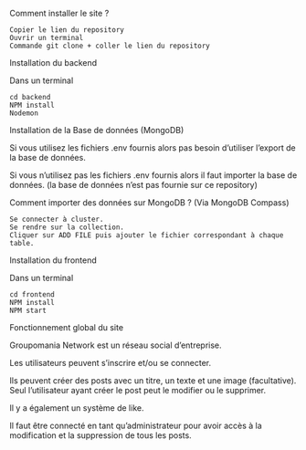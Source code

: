 Comment installer le site ?

    Copier le lien du repository
    Ouvrir un terminal
    Commande git clone + coller le lien du repository


Installation du backend

Dans un terminal 

    cd backend
    NPM install
    Nodemon


Installation de la Base de données (MongoDB)

Si vous utilisez les fichiers .env fournis alors pas besoin d’utiliser l’export de la base de données.

Si vous n’utilisez pas les fichiers .env fournis alors il faut importer la base de données.
(la base de données n’est pas fournie sur ce repository)

Comment importer des données sur MongoDB ? (Via MongoDB Compass)

    Se connecter à cluster.
    Se rendre sur la collection.
    Cliquer sur ADD FILE puis ajouter le fichier correspondant à chaque table.


Installation du frontend

Dans un terminal

    cd frontend
    NPM install
    NPM start


Fonctionnement global du site

Groupomania Network est un réseau social d’entreprise.

Les utilisateurs peuvent s’inscrire et/ou se connecter. 

Ils peuvent créer des posts avec un titre, un texte et une image (facultative). Seul l’utilisateur ayant créer le post peut le modifier ou le supprimer.

Il y a également un système de like.

Il faut être connecté en tant qu’administrateur pour avoir accès à la modification et la suppression de tous les posts.
